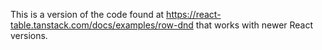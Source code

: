 This is a version of the code found at https://react-table.tanstack.com/docs/examples/row-dnd that works with newer React versions.
